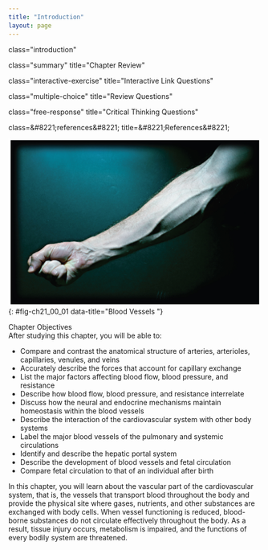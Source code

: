 ```yaml
---
title: "Introduction"
layout: page
---
```



<cnx-pi data-type="cnx.flag.introduction"> class="introduction" </cnx-pi>

<cnx-pi data-type="cnx.eoc">class="summary" title="Chapter Review"</cnx-pi>

<cnx-pi data-type="cnx.eoc">class="interactive-exercise" title="Interactive Link Questions"</cnx-pi>

<cnx-pi data-type="cnx.eoc">class="multiple-choice" title="Review Questions" </cnx-pi>

<cnx-pi data-type="cnx.eoc">class="free-response" title="Critical Thinking Questions"</cnx-pi>

<cnx-pi data-type="cnx.eoc">class=&amp;#8221;references&amp;#8221; title=&amp;#8221;References&amp;#8221;</cnx-pi>

 ![This photo shows a forearm with the veins bulging.](../resources/2100_Arm_with_Bulging_Veins.jpg "While most blood vessels are located deep from the surface and are not visible, the superficial veins of the upper limb provide an indication of the extent, prominence, and importance of these structures to the body. (credit: Colin Davis)"){: #fig-ch21_00_01 data-title="Blood Vessels "}

<div data-type="note" class="chapter-objectives" markdown="1">
<div data-type="title">
Chapter Objectives
</div>
After studying this chapter, you will be able to:

* Compare and contrast the anatomical structure of arteries, arterioles, capillaries, venules, and veins
* Accurately describe the forces that account for capillary exchange
* List the major factors affecting blood flow, blood pressure, and resistance
* Describe how blood flow, blood pressure, and resistance interrelate
* Discuss how the neural and endocrine mechanisms maintain homeostasis within the blood vessels
* Describe the interaction of the cardiovascular system with other body systems
* Label the major blood vessels of the pulmonary and systemic circulations
* Identify and describe the hepatic portal system
* Describe the development of blood vessels and fetal circulation
* Compare fetal circulation to that of an individual after birth

</div>

In this chapter, you will learn about the vascular part of the cardiovascular system, that is, the vessels that transport blood throughout the body and provide the physical site where gases, nutrients, and other substances are exchanged with body cells. When vessel functioning is reduced, blood-borne substances do not circulate effectively throughout the body. As a result, tissue injury occurs, metabolism is impaired, and the functions of every bodily system are threatened.

